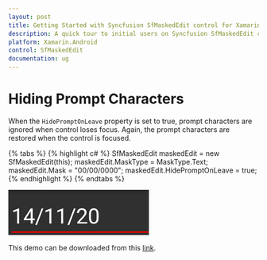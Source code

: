 ```yaml
---
layout: post
title: Getting Started with Syncfusion SfMaskedEdit control for Xamarin.Android
description: A quick tour to initial users on Syncfusion SfMaskedEdit control for Xamarin.Android platform 
platform: Xamarin.Android
control: SfMaskedEdit
documentation: ug
---
```



# Hiding Prompt Characters

When the `HidePromptOnLeave` property is set to true, prompt characters are ignored when control loses focus. Again, the prompt characters are restored when the control is focused.

{% tabs %}
{% highlight c# %}
SfMaskedEdit maskedEdit = new SfMaskedEdit(this);
maskedEdit.MaskType = MaskType.Text;
maskedEdit.Mask = "00/00/0000";
maskedEdit.HidePromptOnLeave = true;
{% endhighlight %}
{% endtabs %}

![](SfMaskedEditImages/HPL.png)

This demo can be downloaded from this [link](http://www.syncfusion.com/downloads/support/directtrac/general/ze/HidingPrompt-1775005445.zip).
